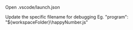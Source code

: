 Open .vscode/launch.json

Update the specific filename for debugging
Eg. "program": "${workspaceFolder}\\happyNumber.js"